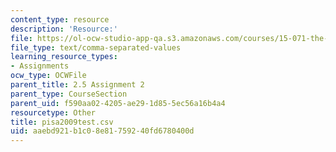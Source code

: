 ```yaml
---
content_type: resource
description: 'Resource:'
file: https://ol-ocw-studio-app-qa.s3.amazonaws.com/courses/15-071-the-analytics-edge-spring-2017/aaebd921b1c08e81759240fd6780400d_pisa2009test.csv
file_type: text/comma-separated-values
learning_resource_types:
- Assignments
ocw_type: OCWFile
parent_title: 2.5 Assignment 2
parent_type: CourseSection
parent_uid: f590aa02-4205-ae29-1d85-5ec56a16b4a4
resourcetype: Other
title: pisa2009test.csv
uid: aaebd921-b1c0-8e81-7592-40fd6780400d
---
```

